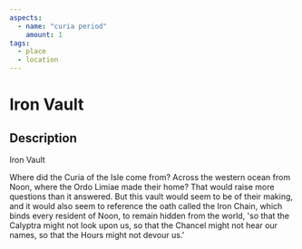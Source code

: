```yaml
---
aspects: 
  - name: "curia period"
    amount: 1
tags:
  - place
  - location
---
```


# Iron Vault

## Description
Iron Vault

Where did the Curia of the Isle come from? Across the western ocean from Noon, where the Ordo Limiae made their home? That would raise more questions than it answered. But this vault would seem to be of their making, and it would also seem to reference the oath called the Iron Chain, which binds every resident of Noon, to remain hidden from the world, 'so that the Calyptra might not look upon us, so that the Chancel might not hear our names, so that the Hours might not devour us.'